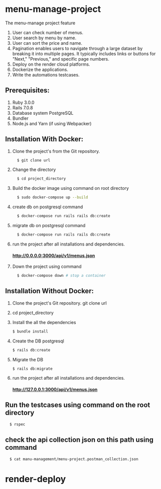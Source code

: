 # menu-manage-project
  The menu-manage project feature
  1. User can check number of menus.
  2. User search by menu by name.
  3. User can sort the price and name.
  4. Pagination enables users to navigate through a large dataset by breaking it into multiple pages. It typically includes links or buttons for "Next," "Previous," and specific page numbers.
  5. Deploy on the render cloud platforms.
  6. Dockerize the applications.
  7. Write the automations testcases.

## Prerequisites:
 1. Ruby 3.0.0
 2. Rails 7.0.8
 3. Database system  PostgreSQL
 4. Bundler
 5. Node.js and Yarn (if using Webpacker)

## Installation With Docker:
 1. Clone the project's from the Git repository.
    ```bash
      $ git clone url
    ``` 
 2. Change the directory
    ```bash
      $ cd project_directory
    ``` 

 3. Build the docker image using command on root directory
    ```bash
      $ sudo docker-compose up --build
    ``` 
 4. create db on postgresql command
    ```bash
      $ docker-compose run rails rails db:create
    ``` 
 5. migrate db on postgresql command
    ```bash
      $ docker-compose run rails rails db:create
    ``` 
 6. run the project after all installations and dependencies.

    #### http://0.0.0.0:3000/api/v1/menus.json
 7. Down the project using command

    ```bash
      $ docker-compose down # stop a container
    ``` 
    
## Installation Without Docker:
 1. Clone the project's Git repository.
  git clone url

 2. cd project_directory

 3. Install the all the dependencies
    ```bash
    $ bundle install
    ``` 
 4. Create the DB postgresql
    ```bash
    $ rails db:create
    ``` 
 5. Migrate the DB
    ```bash
    $ rails db:migrate
    ``` 
 6. run the project after all installations and dependencies.
     #### http://127.0.0.1:3000/api/v1/menus.json

## Run the testcases using command on the root directory
  ```bash
    $ rspec
  ```
## check the api collection json on this path using command
  ```bash
    $ cat manu-management/menu-project.postman_collection.json
  ```  



# render-deploy
